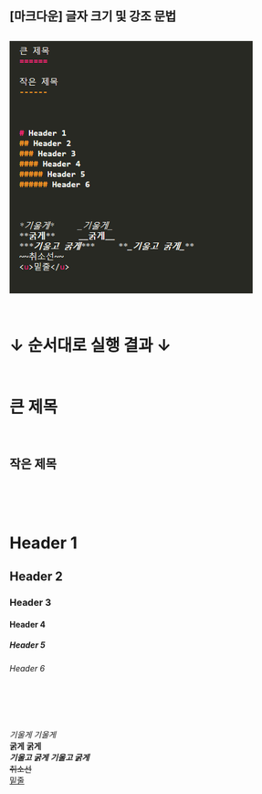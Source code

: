 ## [마크다운] 글자 크기 및 강조 문법

![글자 강조 문법](/%EC%BD%94%EB%93%9C.PNG)  
<br/>
----------

**↓ 순서대로 실행 결과 ↓**  
<br/>
<br/>
큰 제목
======

<br/>

작은 제목
------

<br/>
<br/>
<br/>

# Header 1 
## Header 2
### Header 3
#### Header 4
##### Header 5
###### Header 6

<br/>
<br/>
<br/>

*기울게*     _기울게_  
**굵게**     __굵게__  
***기울고 굵게***     **_기울고 굵게_**  
~~취소선~~  
<u>밑줄</u>  
